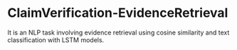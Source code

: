 # ClaimVerification-EvidenceRetrieval
It is an NLP task involving evidence retrieval using cosine similarity and text classification with LSTM models.
